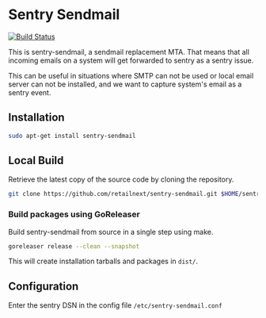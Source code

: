 # Sentry Sendmail

[![Build Status](https://travis-ci.org/retailnext/sentry-sendmail.svg?branch=master)](https://travis-ci.org/retailnext/sentry-sendmail)

This is sentry-sendmail, a sendmail replacement MTA. That means that all incoming emails on a system will get forwarded to sentry as a sentry issue.

This can be useful in situations where SMTP can not be used or local email server can not be installed, and we want to capture system's email as a sentry event.

## Installation

```bash
sudo apt-get install sentry-sendmail
```

## Local Build
Retrieve the latest copy of the source code by cloning the repository.

```bash
git clone https://github.com/retailnext/sentry-sendmail.git $HOME/sentry-sendmail
```

### Build packages using GoReleaser
Build sentry-sendmail from source in a single step using make.

```bash
goreleaser release --clean --snapshot
```

This will create installation tarballs and packages in `dist/`.

## Configuration

Enter the sentry DSN in the config file `/etc/sentry-sendmail.conf`
